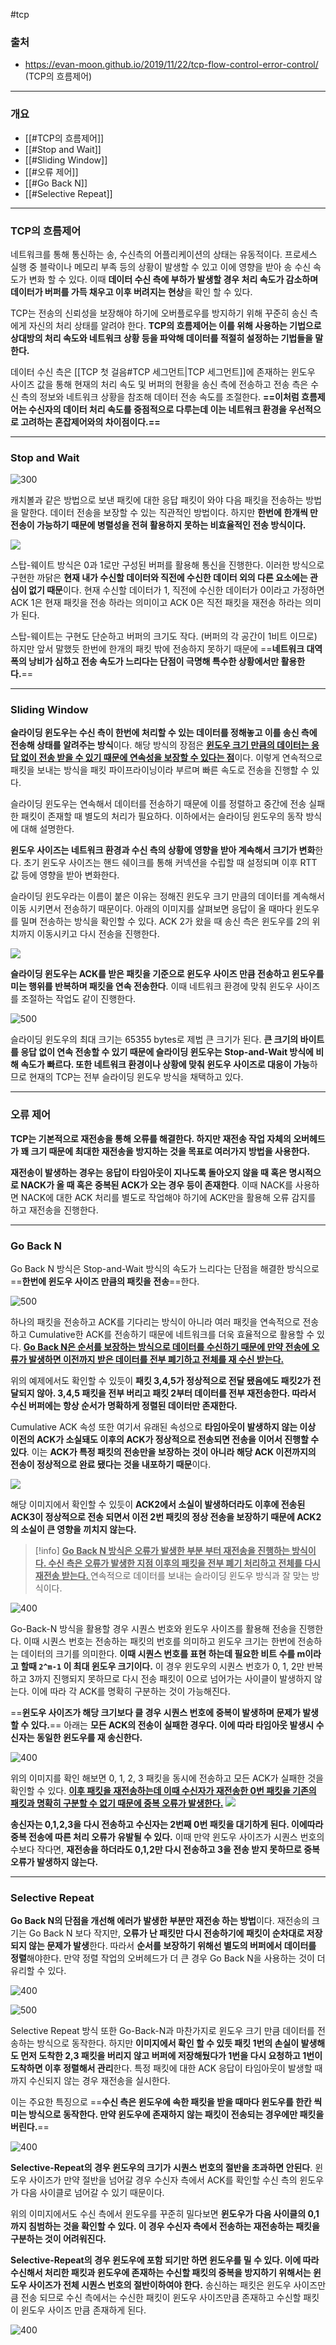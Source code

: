 #tcp 
### 출처
* https://evan-moon.github.io/2019/11/22/tcp-flow-control-error-control/ (TCP의 흐름제어)
___
### 개요
* [[#TCP의 흐름제어]]
* [[#Stop and Wait]]
* [[#Sliding Window]]
* [[#오류 제어]]
* [[#Go Back N]]
* [[#Selective Repeat]]
___
### TCP의 흐름제어

네트워크를 통해 통신하는 송, 수신측의 어플리케이션의 상태는 유동적이다. 프로세스 실행 중 블락이나 메모리 부족 등의 상황이 발생할 수 있고 이에 영향을 받아 송 수신 속도가 변화 할 수 있다. 이때 **데이터 수신 측에 부하가 발생할 경우 처리 속도가 감소하며 데이터가 버퍼를 가득 채우고 이후 버려지는 현상**을 확인 할 수 있다. 

TCP는 전송의 신뢰성을 보장해야 하기에 오버플로우를 방지하기 위해 꾸준히 송신 측에게 자신의 처리 상태를 알려야 한다. <span class="red red-bg"><b>TCP의 흐름제어는 이를 위해 사용하는 기법으로 상대방의 처리 속도와 네트워크 상황 등을 파악해 데이터를 적절히 설정하는 기법들을 말한다.</b></span>

데이터 수신 측은 [[TCP 첫 걸음#TCP 세그먼트|TCP 세그먼트]]에 존재하는 윈도우 사이즈 값을 통해 현재의 처리 속도 및 버퍼의 현황을 송신 측에 전송하고 전송 측은 수신 측의 정보와 네트워크 상황을 참조해 데이터 전송 속도를 조절한다. **==이처럼 흐름제어는 수신자의 데이터 처리 속도를 중점적으로 다루는데 이는 네트워크 환경을 우선적으로 고려하는 혼잡제어와의 차이점이다.==**
___
### Stop and Wait

![300](https://evan-moon.github.io/static/65ff8e861f0894835574fb210cb11888/6af66/stop-and-wait.png)

캐치볼과 같은 방법으로 보낸 패킷에 대한 응답 패킷이 와야 다음 패킷을 전송하는 방법을 말한다. 데이터 전송을 보장할 수 있는 직관적인 방법이다. 하지만 **한번에 한개씩 만 전송이 가능하기 때문에 병렬성을 전혀 활용하지 못하는 비효율적인 전송 방식이다.**

![](https://obs3dian.s3.ap-northeast-2.amazonaws.com/TCP%EC%9D%98%20%ED%9D%90%EB%A6%84%20%EC%A0%9C%EC%96%B4%20/%20Pasted%20image%2020240501120759.png)

스탑-웨이트 방식은 0과 1로만 구성된 버퍼를 활용해 통신을 진행한다. 이러한 방식으로 구현한 까닭은 **현재 내가 수신할 데이터와 직전에 수신한 데이터 외의 다른 요소에는 관심이 없기 때문**이다. 현재 수신할 데이터가 1, 직전에 수신한 데이터가 0이라고 가정하면 ACK 1은  현재 패킷을 전송 하라는 의미이고 ACK 0은 직전 패킷을 재전송 하라는 의미가 된다.

스탑-웨이트는 구현도 단순하고 버퍼의 크기도 작다. (버퍼의 각 공간이 1비트 이므로) 하지만 앞서 말했듯 한번에 한개의 패킷 밖에 전송하지 못하기 때문에 ==**네트워크 대역폭의 낭비가 심하고 전송 속도가 느리다는 단점이 극명해 특수한 상황에서만 활용한다.**==
___
### Sliding Window

**슬라이딩 윈도우는 수신 측이 한번에 처리할 수 있는 데이터를 정해놓고 이를 송신 측에 전송해 상태를 알려주는 방식**이다. 해당 방식의 장점은 <b><u>윈도우 크기 만큼의 데이터는 응답 없이 전송 받을 수 있기 때문에 연속성을 보장할 수 있다는 점</u></b>이다. 이렇게 연속적으로 패킷을 보내는 방식을 패킷 파이프라이닝이라 부르며 빠른 속도로 전송을 진행할 수 있다.

슬라이딩 윈도우는 연속해서 데이터를 전송하기 때문에 이를 정렬하고 중간에 전송 실패한 패킷이 존재할 때 별도의 처리가 필요하다. 이하에서는 슬라이딩 윈도우의 동작 방식에 대해 설명한다.

**윈도우 사이즈는 네트워크 환경과 수신 측의 상황에 영향을 받아 계속해서 크기가 변화**한다. 초기 윈도우 사이즈는 핸드 쉐이크를 통해 커넥션을 수립할 때 설정되며 이후 RTT 값 등에 영향을 받아 변화한다.

슬라이딩 윈도우라는 이름이 붙은 이유는 정해진 윈도우 크기 만큼의 데이터를 계속해서 이동 시키면서 전송하기 때문이다. 아래의 이미지를 살펴보면 응답이 올 때마다 윈도우를 밀며 전송하는 방식을 확인할 수 있다. ACK 2가 왔을 때 송신 측은 윈도우를 2의 위치까지 이동시키고 다시 전송을 진행한다.

![](https://obs3dian.s3.ap-northeast-2.amazonaws.com/TCP%EC%9D%98%20%ED%9D%90%EB%A6%84%20%EC%A0%9C%EC%96%B4%20/%20Pasted%20image%2020231227161028.png)

**슬라이딩 윈도우는 ACK를 받은 패킷을 기준으로 윈도우 사이즈 만큼 전송하고 윈도우를 미는 행위를 반복하며 패킷을 연속 전송한다**. 이때 네트워크 환경에 맞춰 윈도우 사이즈를 조절하는 작업도 같이 진행한다.

![500](https://obs3dian.s3.ap-northeast-2.amazonaws.com/TCP%EC%9D%98%20%ED%9D%90%EB%A6%84%20%EC%A0%9C%EC%96%B4%20/%20Pasted%20image%2020231227161358%201.png)

슬라이딩 윈도우의 최대 크기는 65355 bytes로 제법 큰 크기가 된다. **큰 크기의 바이트를 응답 없이 연속 전송할 수 있기 때문에 슬라이딩 윈도우는 Stop-and-Wait 방식에 비해 속도가 빠르다. 또한 네트워크 환경이나 상황에 맞춰 윈도우 사이즈로 대응이 가능**하므로 현재의 TCP는 전부 슬라이딩 윈도우 방식을 채택하고 있다.
___
### 오류 제어

<span class="red red-bg"><b>TCP는 기본적으로 재전송을 통해 오류를 해결한다. 하지만 재전송 작업 자체의 오버헤드가 꽤 크기 때문에 최대한 재전송을 방지하는 것을 목표로 여러가지 방법을 사용한다.</b></span>

**재전송이 발생하는 경우는 응답이 타임아웃이 지나도록 돌아오지 않을 때 혹은 명시적으로 NACK가 올 때 혹은 중복된 ACK가 오는 경우 등이 존재한다**. 이때 NACK를 사용하면 NACK에 대한 ACK 처리를 별도로 작업해야 하기에 ACK만을 활용해 오류 감지를 하고 재전송을 진행한다.
___
### Go Back N

Go Back N 방식은 Stop-and-Wait 방식의 속도가 느리다는 단점을 해결한 방식으로 ==**한번에 윈도우 사이즈 만큼의 패킷을 전송**==한다. 

![500](https://obs3dian.s3.ap-northeast-2.amazonaws.com/TCP%EC%9D%98%20%ED%9D%90%EB%A6%84%20%EC%A0%9C%EC%96%B4%20/%20Pasted%20image%2020231227165039.png)

하나의 패킷을 전송하고 ACK를 기다리는 방식이 아니라 여러 패킷을 연속적으로 전송하고 Cumulative한 ACK를 전송하기 때문에 네트워크를 더욱 효율적으로 활용할 수 있다. <b><u>Go Back N은 순서를 보장하는 방식으로 데이터를 수신하기 때문에 만약 전송에 오류가 발생하면 이전까지 받은 데이터를 전부 폐기하고 전체를 재 수신 받는다.</u></b> 

위의 예제에서도 확인할 수 있듯이 **패킷 3,4,5가 정상적으로 전달 됐음에도 패킷2가 전달되지 않아. 3,4,5 패킷을 전부 버리고  패킷 2부터 데이터를 전부 재전송한다. 따라서 수신 버퍼에는 항상 순서가 명확하게 정렬된 데이터만 존재한다.**

Cumulative ACK 속성 또한 여기서 유래된 속성으로 **타임아웃이 발생하지 않는 이상 이전의 ACK가 소실돼도 이후의 ACK가 정상적으로 전송되면 전송을 이어서 진행할 수있다**. 이는 **ACK가 특정 패킷의 전송만을 보장하는 것이 아니라 해당 ACK 이전까지의 전송이 정상적으로 완료 됐다는 것을 내포하기 때문**이다.

![](https://obs3dian.s3.ap-northeast-2.amazonaws.com/TCP%EC%9D%98%20%ED%9D%90%EB%A6%84%20%EC%A0%9C%EC%96%B4%20/%20Pasted%20image%2020240501142249.png)

해당 이미지에서 확인할 수 있듯이 **ACK2에서 소실이 발생하더라도 이후에 전송된 ACK3이 정상적으로 전송 되면서 이전 2번 패킷의 정상 전송을 보장하기 때문에 ACK2의 소실이 큰 영향을 끼치지 않는다.** 

> [!info]
><b><u>Go Back N 방식은 오류가 발생한 부분 부터 재전송을 진행하는 방식이다. 수신 측은 오류가 발생한 지점 이후의 패킷을 전부 폐기 처리하고 전체를 다시 재전송 받는다. </b></u>연속적으로 데이터를 보내는 슬라이딩 윈도우 방식과 잘 맞는 방식이다.


![400](https://obs3dian.s3.ap-northeast-2.amazonaws.com/TCP%EC%9D%98%20%ED%9D%90%EB%A6%84%20%EC%A0%9C%EC%96%B4%20/%20Pasted%20image%2020240501143228.png)

Go-Back-N 방식을 활용할 경우 시퀀스 번호와 윈도우 사이즈를 활용해 전송을 진행한다. 이때 시퀀스 번호는 전송하는 패킷의 번호를 의미하고 윈도우 크기는 한번에 전송하는 데이터의 크기를 의미한다. **이때 시퀀스 번호를 표현 하는데 필요한 비트 수를 m이라고 할때 `2^m-1` 이 최대 윈도우 크기이다.** 이 경우 윈도우의 시퀀스 번호가 0, 1, 2만 반복하고 3까지 진행되지 못하므로 다시 전송 패킷이 0으로 넘어가는 사이클이 발생하지 않는다. 이에 따라 각 ACK를 명확히 구분하는 것이 가능해진다.

==**윈도우 사이즈가 해당 크기보다 클 경우 시퀀스 번호에 중복이 발생하며 문제가 발생할 수 있다.**== 아래는 **모든 ACK의 전송이 실패한 경우다. 이에 따라 타임아웃 발생시 수신자는 동일한 윈도우를 재 송신한다.**

![400](https://obs3dian.s3.ap-northeast-2.amazonaws.com/TCP%EC%9D%98%20%ED%9D%90%EB%A6%84%20%EC%A0%9C%EC%96%B4%20/%20Pasted%20image%2020240501144136.png)

위의 이미지를 확인 해보면 0, 1, 2, 3 패킷을 동시에 전송하고 모든 ACK가 실패한 것을 확인할 수 있다. <b><u>이후 패킷을 재전송하는데 이때 수신자가 재전송한 0번 패킷을 기존의 패킷과 명확히 구분할 수 없기 때문에 중복 오류가 발생한다.</u></b> 
![](https://obs3dian.s3.ap-northeast-2.amazonaws.com/TCP%EC%9D%98%20%ED%9D%90%EB%A6%84%20%EC%A0%9C%EC%96%B4%20/%20%EC%8A%A4%ED%81%AC%EB%A6%B0%EC%83%B7%202024-05-01%20%EC%98%A4%ED%9B%84%2011.46.39.png)

**송신자는 0,1,2,3을 다시 전송하고 수신자는 2번째 0번 패킷을 대기하게 된다. 이에따라 중복 전송에 따른 처리 오류가 유발될 수 있다.** 이때 만약 윈도우 사이즈가 시퀀스 번호의 수보다 작다면, **재전송을 하더라도 0,1,2만 다시 전송하고 3을 전송 받지 못하므로 중복 오류가 발생하지 않는다.**
___ 
### Selective Repeat

**Go Back N의 단점을 개선해 에러가 발생한 부분만 재전송 하는 방법**이다. 재전송의 크기는 Go Back N 보다 작지만, **오류가 난 패킷만 다시 전송하기에 패킷이 순차대로 저장되지 않는 문제가 발생**한다. 따라서 **순서를 보장하기 위해선 별도의 버퍼에서 데이터를 정렬**해야한다. 만약 정렬 작업의 오버헤드가 더 큰 경우 Go Back N을 사용하는 것이 더 유리할 수 있다.

![400](https://obs3dian.s3.ap-northeast-2.amazonaws.com/TCP%EC%9D%98%20%ED%9D%90%EB%A6%84%20%EC%A0%9C%EC%96%B4%20/%20Pasted%20image%2020231227165628.png)

![500](https://obs3dian.s3.ap-northeast-2.amazonaws.com/TCP%EC%9D%98%20%ED%9D%90%EB%A6%84%20%EC%A0%9C%EC%96%B4%20/%20Pasted%20image%2020240501173959.png)

Selective Repeat 방식 또한 Go-Back-N과 마찬가지로 윈도우 크기 만큼 데이터를 전송하는 방식으로 동작한다. 하지만 **이미지에서 확인 할 수 있듯 패킷 1번의 손실이 발생해도 먼저 도착한 2,3 패킷을 버리지 않고 버퍼에 저장해뒀다가 1번을 다시 요청하고 1번이 도착하면 이후 정렬해서 관리**한다. 특정 패킷에 대한 ACK 응답이 타임아웃이 발생할 때까지 수신되지 않는 경우 재전송을 실시한다.

이는 주요한 특징으로 ==**수신 측은 윈도우에 속한 패킷을 받을 때마다 윈도우를 한칸 씩 미는 방식으로 동작한다. 만약 윈도우에 존재하지 않는 패킷이 전송되는 경우에만 패킷을 버린다.**==

![400](https://obs3dian.s3.ap-northeast-2.amazonaws.com/TCP%EC%9D%98%20%ED%9D%90%EB%A6%84%20%EC%A0%9C%EC%96%B4%20/%20Pasted%20image%2020240501181404.png)

**Selective-Repeat의 경우 윈도우의 크기가 시퀀스 번호의 절반을 초과하면 안된다**. 윈도우 사이즈가 만약 절반을 넘어갈 경우 수신자 측에서 ACK를 확인할 수신 측의 윈도우가 다음 사이클로 넘어갈 수 있기 때문이다.

위의 이미지에서도 수신 측에서 윈도우를 꾸준히 밀다보면 **윈도우가 다음 사이클의 0,1까지 침범하는 것을 확인할 수 있다. 이 경우 수신자 측에서 전송하는 재전송하는 패킷을 구분하는 것이 어려워진다.** 

**Selective-Repeat의 경우 윈도우에 포함 되기만 하면 윈도우를 밀 수 있다. 이에 따라 수신해서 처리한 패킷과 윈도우에 존재하는 수신할 패킷의 중복을 방지하기 위해서는 윈도우 사이즈가 전체 시퀀스 번호의 절반이하여야 한다.** 송신하는 패킷은 윈도우 사이즈만큼 전송 되므로 수신 측에서는 수신한 패킷이 윈도우 사이즈만큼 존재하고 수신할 패킷이 윈도우 사이즈 만큼 존재하게 된다. 

![400](https://obs3dian.s3.ap-northeast-2.amazonaws.com/TCP%EC%9D%98%20%ED%9D%90%EB%A6%84%20%EC%A0%9C%EC%96%B4%20/%20Pasted%20image%2020240501181721.png)
